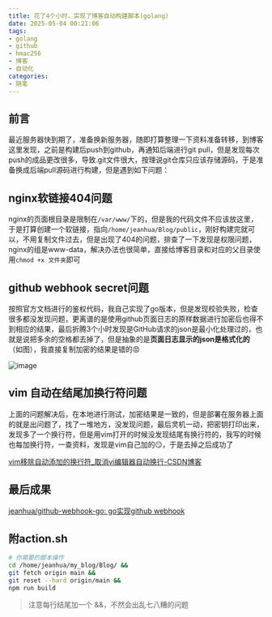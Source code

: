 ```yaml
---
title: 花了4个小时，实现了博客自动构建脚本(golang)
date: 2025-05-04 00:21:06
tags:
- golang
- github
- hmac256
- 博客
- 自动化
categories:
- 随笔
---
```


## 前言

最近服务器快到期了，准备换新服务器，随即打算整理一下资料准备转移，到博客这里发现，之前是构建后push到github，再通知后端进行git pull，但是发现每次push的成品更改很多，导致.git文件很大，按理说git仓库只应该存储源码，于是准备换成后端pull源码进行构建，但是遇到如下问题：

## nginx软链接404问题

nginx的页面根目录是限制在`/var/www/`下的，但是我的代码文件不应该放这里，于是打算创建一个软链接，指向`/home/jeanhua/Blog/public`，刚好构建完就可以，不用复制文件过去，但是出现了404的问题，排查了一下发现是权限问题，nginx的组是www-data，解决办法也很简单，直接给博客目录和对应的父目录使用`chmod +x 文件夹`即可

## github webhook secret问题

按照官方文档进行的鉴权代码，我自己实现了go版本，但是发现校验失败，检查很多都没发现问题，更离谱的是使用github页面日志的原样数据进行加密后也得不到相应的结果，最后折腾3个小时发现是GitHub请求的json是最小化处理过的，也就是说把多余的空格都去掉了，但是抽象的是**页面日志显示的json是格式化的**（如图），我直接复制加密的结果是错的😡

![image](/image/webhook/1.png)

## vim 自动在结尾加换行符问题

上面的问题解决后，在本地进行测试，加密结果是一致的，但是部署在服务器上面的就是出问题了，找了一堆地方，没发现问题，最后灵机一动，把密钥打印出来，发现多了一个换行符，但是用vim打开的时候没发现结尾有换行符的，我写的时候也每加换行符，一查资料，发现是vim自己加的😏，于是去掉之后成功了

[vim移除自动添加的换行符_取消vi编辑器自动换行-CSDN博客](https://blog.csdn.net/Quincuntial/article/details/111374789)

## 最后成果

[jeanhua/github-webhook-go: go实现github webhook](https://github.com/jeanhua/github-webhook-go)

## 附action.sh

```bash
# 你需要的脚本操作
cd /home/jeanhua/my_blog/Blog/ &&
git fetch origin main &&
git reset --hard origin/main &&
npm run build
```

> 注意每行结尾加一个 &&，不然会出乱七八糟的问题
